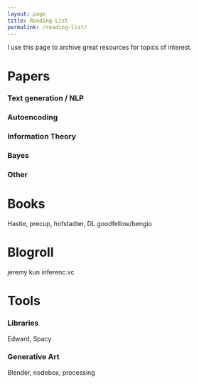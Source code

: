 ```yaml
---
layout: page
title: Reading List
permalink: /reading-list/
---
```


<!--

Set the front matter:
title = your page title and link name in the navigation
permalink = the url for the page, i.e. example.com/my-awesome-category
category_name = the name of the cateogry you want to use to group posts, you'll need to use the same name on post pages

Save this page in the root directory.
Use the same name for the filename as the permalink, i.e.

permalink: /my-awesome-category/
filename: my-awesome-category.html

-->
I use this page to archive great resources for topics of interest.

# Papers

### Text generation / NLP

### Autoencoding

### Information Theory

### Bayes

### Other

# Books
Hastie, precup, hofstadter, DL goodfellow/bengio

# Blogroll
jeremy kun
inferenc.vc

# Tools

### Libraries
Edward, Spacy

### Generative Art
Blender, nodebox, processing
